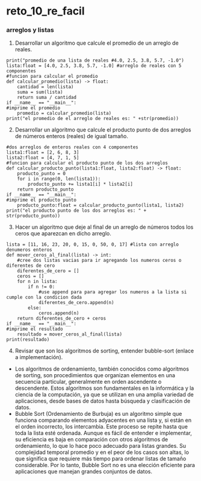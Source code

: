 # reto_10_re_facil
### arreglos y listas
1. Desarrollar un algoritmo que calcule el promedio de un arreglo de reales.

```pseudocode
print("promedio de una lista de reales #4.0, 2.5, 3.8, 5.7, -1.0")
lista:float = [4.0, 2.5, 3.8, 5.7, -1.0] #arreglo de reales con 5 componentes
#funcion para calcular el promedio
def calcular_promedio(lista) -> float:
    cantidad = len(lista)
    suma = sum(lista)
    return suma / cantidad
if __name__ == "__main__":
#imprime el promedio
    promedio = calcular_promedio(lista)
print("el promedio de el arreglo de reales es: " +str(promedio))
```

2. Desarrollar un algoritmo que calcule el producto punto de dos arreglos de números enteros (reales) de igual tamaño.

```pseudocode
#dos arreglos de enteros reales con 4 componentes 
lista1:float = [2, 6, 8, 3]
lista2:float = [4, 7, 1, 5]
#funcion para calcular el producto punto de los dos arreglos
def calcular_producto_punto(lista1:float, lista2:float) -> float:
    producto_punto = 0
    for i in range(0, len(lista1)):
        producto_punto += lista1[i] * lista2[i]
    return producto_punto
if __name__ == "__main__":
#imprime el producto punto 
    producto_punto:float = calcular_producto_punto(lista1, lista2)
print("el producto punto de los dos arreglos es: " + str(producto_punto))
```

3. Hacer un algoritmo que deje al final de un arreglo de números todos los ceros que aparezcan en dicho arreglo.

```pseudocode
lista = [11, 16, 23, 20, 0, 15, 0, 50, 0, 17] #lista con arreglo denumeros enteros
def mover_ceros_al_final(lista) -> int:
    #cree dos listas vacias para ir agregando los numeros ceros o diferentes de cero
    diferentes_de_cero = []
    ceros = []
    for n in lista:
        if n != 0:
            #use append para para agregar los numeros a la lista si cumple con la condicion dada
            diferentes_de_cero.append(n) 
        else:
            ceros.append(n)
    return diferentes_de_cero + ceros
if __name__ == "__main__":
#imprime el resultado
    resultado = mover_ceros_al_final(lista)
print(resultado)
```
4. Revisar que son los algoritmos de sorting, entender bubble-sort (enlace a implementación).

* Los algoritmos de ordenamiento, también conocidos como algoritmos de sorting, son procedimientos que organizan elementos en una secuencia particular, generalmente en orden ascendente o descendente. Estos algoritmos son fundamentales en la informática y la ciencia de la computación, ya que se utilizan en una amplia variedad de aplicaciones, desde bases de datos hasta búsqueda y clasificación de datos.
* Bubble Sort (Ordenamiento de Burbuja) es un algoritmo simple que funciona comparando elementos adyacentes en una lista y, si están en el orden incorrecto, los intercambia. Este proceso se repite hasta que toda la lista esté ordenada. Aunque es fácil de entender e implementar, su eficiencia es baja en comparación con otros algoritmos de ordenamiento, lo que lo hace poco adecuado para listas grandes. Su complejidad temporal promedio y en el peor de los casos son altas, lo que significa que requiere más tiempo para ordenar listas de tamaño considerable. Por lo tanto, Bubble Sort no es una elección eficiente para aplicaciones que manejan grandes conjuntos de datos.
